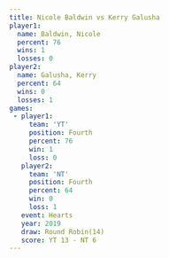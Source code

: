 ```yaml
---
title: Nicole Baldwin vs Kerry Galusha
player1:               
  name: Baldwin, Nicole
  percent: 76          
  wins: 1              
  losses: 0            
player2:               
  name: Galusha, Kerry 
  percent: 64          
  wins: 0              
  losses: 1            
games:
 - player1:          
     team: 'YT'      
     position: Fourth
     percent: 76     
     win: 1          
     loss: 0         
   player2:          
     team: 'NT'      
     position: Fourth
     percent: 64     
     win: 0          
     loss: 1         
   event: Hearts        
   year: 2019           
   draw: Round Robin(14)
   score: YT 13 - NT 6  
---
```

